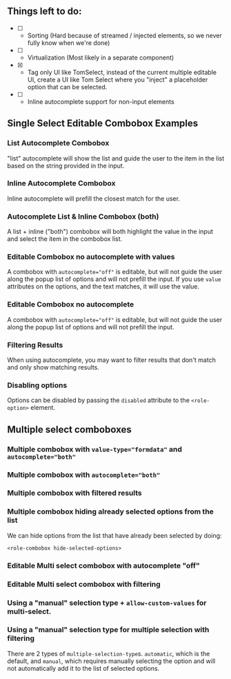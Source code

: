 ---
---

## Things left to do:

- [ ] - Sorting (Hard because of streamed / injected elements, so we never fully know when we're done)
- [ ] - Virtualization (Most likely in a separate component)
- [x] - Tag only UI like TomSelect, instead of the current multiple editable UI, create a UI like Tom Select where you "inject" a placeholder option that can be selected.
- [ ] - Inline autocomplete support for non-input elements

<role-combobox hidden></role-combobox>
<role-option hidden></role-option>

## Single Select Editable Combobox Examples

### List Autocomplete Combobox

"list" autocomplete will show the list and guide the user to the item in the list based
on the string provided in the input.

<light-preview preview-mode="shadow-dom" script-scope="shadow-dom">
  <template slot="code">
    <form>
      <role-combobox name="combobox" autocomplete="list">
        <input slot="trigger" value="blah">
        <div slot="options">
          <role-option>Capybara</role-option>
          <role-option>Rhino</role-option>
          <role-option>Badger mole</role-option>
          <role-option>Flamingo</role-option>
          <role-option>Tortoise</role-option>
          <role-option>Killer Whale</role-option>
          <role-option>Opossum</role-option>
          <role-option>Turtle</role-option>
          <role-option>Elephant</role-option>
          <role-option>Dove</role-option>
          <role-option>Sparrow</role-option>
          <role-option>Platypus</role-option>
          <role-option>Zebra</role-option>
          <role-option>Dog</role-option>
          <role-option>Cat</role-option>
          <role-option>Swan</role-option>
          <role-option>Goose</role-option>
        </div>
      </role-combobox>
      <br>
      <button type="reset">Reset</button>
    </form>
    <%= render DebugInfo.new("role-combobox") %>
  </template>
</light-preview>


### Inline Autocomplete Combobox

Inline autocomplete will prefill the closest match for the user.

<light-preview preview-mode="shadow-dom" script-scope="shadow-dom">
  <template slot="code">
    <form>
      <role-combobox name="combobox" autocomplete="inline">
        <input slot="trigger">
        <div slot="options">
          <role-option>Capybara</role-option>
          <role-option>Rhino</role-option>
          <role-option>Badger mole</role-option>
          <role-option>Flamingo</role-option>
          <role-option>Tortoise</role-option>
          <role-option>Killer Whale</role-option>
          <role-option>Opossum</role-option>
          <role-option>Turtle</role-option>
          <role-option>Elephant</role-option>
          <role-option>Dove</role-option>
          <role-option>Sparrow</role-option>
          <role-option>Platypus</role-option>
          <role-option>Zebra</role-option>
          <role-option>Dog</role-option>
          <role-option>Cat</role-option>
          <role-option>Swan</role-option>
          <role-option>Goose</role-option>
        </div>
      </role-combobox>
      <br>
      <button type="reset">Reset</button>
    </form>
    <%= render DebugInfo.new("role-combobox") %>
  </template>
</light-preview>

### Autocomplete List & Inline Combobox (both)

A list + inline ("both") combobox will both highlight the value in the input and select the item in the combobox list.


<light-preview preview-mode="shadow-dom" script-scope="shadow-dom">
  <template slot="code">
    <form>
      <role-combobox name="combobox" autocomplete="both">
        <input slot="trigger">
        <div slot="options">
          <role-option>Capybara</role-option>
          <role-option>Rhino</role-option>
          <role-option>Badger mole</role-option>
          <role-option>Flamingo</role-option>
          <role-option>Tortoise</role-option>
          <role-option>Killer Whale</role-option>
          <role-option>Opossum</role-option>
          <role-option>Turtle</role-option>
          <role-option>Elephant</role-option>
          <role-option>Dove</role-option>
          <role-option>Sparrow</role-option>
          <role-option>Platypus</role-option>
          <role-option>Zebra</role-option>
          <role-option>Dog</role-option>
          <role-option>Cat</role-option>
          <role-option>Swan</role-option>
          <role-option>Goose</role-option>
        </div>
      </role-combobox>
      <br>
      <button type="reset">Reset</button>
    </form>
    <%= render DebugInfo.new("role-combobox") %>
  </template>
</light-preview>

### Editable Combobox no autocomplete with values

A combobox with `autocomplete="off"` is editable, but will not guide the user along the popup list
of options and will not prefill the input. If you use `value` attributes on the options, and the text matches, it will use the value.

<light-preview preview-mode="shadow-dom" script-scope="shadow-dom">
  <template slot="code">
    <form>
      <role-combobox name="combobox" autocomplete="list">
        <input slot="trigger">
        <div slot="options">
          <role-option value="1">Option 1</role-option>
          <role-option value="2">Option 2</role-option>
          <role-option value="3">Option 3</role-option>
          <role-option value="4" selected>Option 4</role-option>
          <role-option value="5">Option 5</role-option>
          <role-option value="6">Option 6</role-option>
          <role-option value="7">Option 7</role-option>
          <role-option value="8">Option 8</role-option>
          <role-option value="9">Option 9</role-option>
          <role-option value="10">Option 10</role-option>
        </div>
      </role-combobox>
      <br>
      <button type="reset">Reset</button>
    </form>
    <%= render DebugInfo.new("role-combobox") %>
  </template>
</light-preview>

### Editable Combobox no autocomplete

A combobox with `autocomplete="off"` is editable, but will not guide the user along the popup list
of options and will not prefill the input.

<light-preview preview-mode="shadow-dom" script-scope="shadow-dom">
  <template slot="code">
    <form>
      <role-combobox name="combobox" autocomplete="off">
        <input slot="trigger">
        <div slot="options">
          <role-option>Capybara</role-option>
          <role-option>Rhino</role-option>
          <role-option>Badger mole</role-option>
          <role-option>Flamingo</role-option>
          <role-option>Tortoise</role-option>
          <role-option>Killer Whale</role-option>
          <role-option>Opossum</role-option>
          <role-option>Turtle</role-option>
          <role-option>Elephant</role-option>
          <role-option>Dove</role-option>
          <role-option>Sparrow</role-option>
          <role-option>Platypus</role-option>
          <role-option>Zebra</role-option>
          <role-option>Dog</role-option>
          <role-option>Cat</role-option>
          <role-option>Swan</role-option>
          <role-option>Goose</role-option>
        </div>
      </role-combobox>
      <br>
      <button type="reset">Reset</button>
    </form>
    <%= render DebugInfo.new("role-combobox") %>
  </template>
</light-preview>


### Filtering Results

When using autocomplete, you may want to filter results that don't match and only show matching results.

<light-preview preview-mode="shadow-dom" script-scope="shadow-dom">
  <template slot="code">
    <form>
      <role-combobox name="combobox" autocomplete="both" filter-results>
        <input slot="trigger">
        <div slot="options">
          <role-option>Capybara</role-option>
          <role-option>Rhino</role-option>
          <role-option>Badger mole</role-option>
          <role-option>Flamingo</role-option>
          <role-option>Tortoise</role-option>
          <role-option>Killer Whale</role-option>
          <role-option>Opossum</role-option>
          <role-option>Turtle</role-option>
          <role-option>Elephant</role-option>
          <role-option>Dove</role-option>
          <role-option>Sparrow</role-option>
          <role-option>Platypus</role-option>
          <role-option>Zebra</role-option>
          <role-option>Dog</role-option>
          <role-option>Cat</role-option>
          <role-option>Swan</role-option>
          <role-option>Goose</role-option>
        </div>
      </role-combobox>
      <br>
      <button type="reset">Reset</button>
    </form>
    <%= render DebugInfo.new("role-combobox") %>
  </template>
</light-preview>

### Disabling options

Options can be disabled by passing the `disabled` attribute to the `<role-option>` element.

<light-preview preview-mode="shadow-dom" script-scope="shadow-dom">
  <template slot="code">
    <form>
      <role-combobox name="combobox">
        <input slot="trigger">
        <div slot="options">
          <role-option disabled>Capybara</role-option>
          <role-option>Rhino</role-option>
          <role-option>Badger mole</role-option>
          <role-option disabled>Flamingo</role-option>
          <role-option>Tortoise</role-option>
          <role-option>Killer Whale</role-option>
          <role-option>Opossum</role-option>
          <role-option>Turtle</role-option>
          <role-option>Elephant</role-option>
          <role-option>Dove</role-option>
          <role-option disabled>Sparrow</role-option>
          <role-option>Platypus</role-option>
          <role-option>Zebra</role-option>
          <role-option>Dog</role-option>
          <role-option>Cat</role-option>
          <role-option>Swan</role-option>
          <role-option disabled>Goose</role-option>
        </div>
      </role-combobox>
      <br>
      <button type="reset">Reset</button>
    </form>
    <%= render DebugInfo.new("role-combobox") %>
  </template>
</light-preview>

## Multiple select comboboxes

### Multiple combobox with `value-type="formdata"` and `autocomplete="both"`

<light-preview preview-mode="shadow-dom" script-scope="shadow-dom">
  <template slot="code">
    <form>
      <label>
        <span>Editable multiple combobox with autocomplete of "both" with an value type of "formdata"</span>
        <br>
        <role-combobox multiple editable value-type="formdata" name="combobox">
          <input slot="trigger">
          <div slot="options">
            <role-option>Honeybadger</role-option>
            <role-option selected>Rhino</role-option>
            <role-option>Badger mole</role-option>
            <role-option>Flamingo</role-option>
            <role-option selected>Tortoise</role-option>
            <role-option>Killer Whale</role-option>
            <role-option>Opossum</role-option>
          </div>
        </role-combobox>
      </label>
      <br>
      <button type="reset">Reset</button>
    </form>
    <%= render DebugInfo.new("role-combobox") %>
  </template>
</light-preview>

### Multiple combobox with `autocomplete="both"`

<light-preview preview-mode="shadow-dom" script-scope="shadow-dom">
  <template slot="code">
    <form>
      <label>
        <span>Editable multiple combobox with autocomplete of "both"</span>
        <br>
        <role-combobox multiple autocomplete="both" name="combobox">
          <input slot="trigger">
          <div slot="options">
            <role-option>Honeybadger</role-option>
            <role-option selected>Rhino</role-option>
            <role-option>Badger mole</role-option>
            <role-option>Flamingo</role-option>
            <role-option selected>Tortoise</role-option>
            <role-option>Killer Whale</role-option>
            <role-option>Opossum</role-option>
          </div>
        </role-combobox>
      </label>
      <br>
      <button type="reset">Reset</button>
    </form>
    <%= render DebugInfo.new("role-combobox") %>
  </template>
</light-preview>

### Multiple combobox with filtered results

<light-preview preview-mode="shadow-dom" script-scope="shadow-dom">
  <template slot="code">
    <form>
      <role-combobox multiple name="combobox" autocomplete="both" filter-results>
        <input slot="trigger">
        <div slot="options">
          <role-option>Capybara</role-option>
          <role-option>Rhino</role-option>
          <role-option>Badger mole</role-option>
          <role-option>Flamingo</role-option>
          <role-option>Tortoise</role-option>
          <role-option selected>Killer Whale</role-option>
          <role-option>Opossum</role-option>
          <role-option>Turtle</role-option>
          <role-option>Elephant</role-option>
          <role-option>Dove</role-option>
          <role-option>Sparrow</role-option>
          <role-option>Platypus</role-option>
          <role-option>Zebra</role-option>
          <role-option>Dog</role-option>
          <role-option>Cat</role-option>
          <role-option>Swan</role-option>
          <role-option>Goose</role-option>
        </div>
      </role-combobox>
      <br>
      <button type="reset">Reset</button>
    </form>
    <%= render DebugInfo.new("role-combobox") %>
  </template>
</light-preview>


### Multiple combobox hiding already selected options from the list

We can hide options from the list that have already been selected by doing:

`<role-combobox hide-selected-options>`

<light-preview preview-mode="shadow-dom" script-scope="shadow-dom">
  <template slot="code">
    <form>
      <role-combobox multiple name="combobox" autocomplete="both" filter-results hide-selected-options>
        <input slot="trigger">
        <div slot="options">
          <role-option>Capybara</role-option>
          <role-option>Rhino</role-option>
          <role-option>Badger mole</role-option>
          <role-option>Flamingo</role-option>
          <role-option>Tortoise</role-option>
          <role-option selected>Killer Whale</role-option>
          <role-option>Opossum</role-option>
          <role-option>Turtle</role-option>
          <role-option>Elephant</role-option>
          <role-option>Dove</role-option>
          <role-option>Sparrow</role-option>
          <role-option>Platypus</role-option>
          <role-option>Zebra</role-option>
          <role-option>Dog</role-option>
          <role-option>Cat</role-option>
          <role-option>Swan</role-option>
          <role-option>Goose</role-option>
        </div>
      </role-combobox>
      <br>
      <button type="reset">Reset</button>
    </form>
    <%= render DebugInfo.new("role-combobox") %>
  </template>
</light-preview>


### Editable Multi select combobox with autocomplete "off"

<light-preview preview-mode="shadow-dom" script-scope="shadow-dom">
  <template slot="code">
    <form>
      <role-combobox multiple name="combobox" autocomplete="off">
        <input slot="trigger">
        <div slot="options">
          <role-option>Capybara</role-option>
          <role-option>Rhino</role-option>
          <role-option selected>Badger mole</role-option>
          <role-option selected>Flamingo</role-option>
          <role-option selected>Tortoise</role-option>
          <role-option>Killer Whale</role-option>
          <role-option>Opossum</role-option>
          <role-option>Turtle</role-option>
          <role-option>Elephant</role-option>
          <role-option>Dove</role-option>
          <role-option>Sparrow</role-option>
          <role-option>Platypus</role-option>
          <role-option>Zebra</role-option>
          <role-option>Dog</role-option>
          <role-option>Cat</role-option>
          <role-option>Swan</role-option>
          <role-option>Goose</role-option>
        </div>
      </role-combobox>
      <br>
      <button type="reset">Reset</button>
    </form>
    <%= render DebugInfo.new("role-combobox") %>
  </template>
</light-preview>

### Editable Multi select combobox with filtering

<light-preview preview-mode="shadow-dom" script-scope="shadow-dom">
  <template slot="code">
    <form>
      <role-combobox multiple name="combobox" autocomplete="both" filter-results>
        <input slot="trigger">
        <div slot="options">
          <role-option>Capybara</role-option>
          <role-option>Rhino</role-option>
          <role-option>Badger mole</role-option>
          <role-option>Flamingo</role-option>
          <role-option>Tortoise</role-option>
          <role-option>Killer Whale</role-option>
          <role-option>Opossum</role-option>
          <role-option>Turtle</role-option>
          <role-option>Elephant</role-option>
          <role-option>Dove</role-option>
          <role-option>Sparrow</role-option>
          <role-option>Platypus</role-option>
          <role-option>Zebra</role-option>
          <role-option>Dog</role-option>
          <role-option>Cat</role-option>
          <role-option>Swan</role-option>
          <role-option>Goose</role-option>
        </div>
      </role-combobox>
      <br>
      <button type="reset">Reset</button>
    </form>
    <%= render DebugInfo.new("role-combobox") %>
  </template>
</light-preview>

### Using a "manual" selection type + `allow-custom-values` for multi-select.

<light-preview preview-mode="shadow-dom" script-scope="shadow-dom">
  <template slot="code">
    <form>
      <role-combobox
        multiple
        multiple-selection-type="manual"
        allow-custom-values
        filter-results=""
        autocomplete="both"
        name="combobox"
      >
        <input slot="trigger">
        <div slot="options">
          <role-option>Capybara</role-option>
          <role-option>Rhino</role-option>
          <role-option>Badger mole</role-option>
          <role-option>Flamingo</role-option>
          <role-option>Tortoise</role-option>
          <role-option selected>Killer Whale</role-option>
          <role-option>Opossum</role-option>
          <role-option>Turtle</role-option>
          <role-option>Elephant</role-option>
          <role-option>Dove</role-option>
          <role-option>Sparrow</role-option>
          <role-option>Platypus</role-option>
          <role-option>Zebra</role-option>
          <role-option>Dog</role-option>
          <role-option>Cat</role-option>
          <role-option>Swan</role-option>
          <role-option>Goose</role-option>
        </div>
      </role-combobox>
      <br>
      <button type="reset">Reset</button>
    </form>
    <%= render DebugInfo.new("role-combobox") %>
  </template>
</light-preview>


### Using a "manual" selection type for multiple selection with filtering

There are 2 types of `multiple-selection-type`s. `automatic`, which is the default, and `manual`, which requires manually
selecting the option and will not automatically add it to the list of selected options.

<light-preview preview-mode="shadow-dom" script-scope="shadow-dom">
  <template slot="code">
    <form>
      <role-combobox multiple editable multiple-selection-type="manual" filter-results="" autocomplete="both" name="combobox">
        <input slot="trigger">
        <div slot="options">
          <role-option>Capybara</role-option>
          <role-option>Rhino</role-option>
          <role-option>Badger mole</role-option>
          <role-option>Flamingo</role-option>
          <role-option>Tortoise</role-option>
          <role-option selected>Killer Whale</role-option>
          <role-option>Opossum</role-option>
          <role-option>Turtle</role-option>
          <role-option>Elephant</role-option>
          <role-option>Dove</role-option>
          <role-option>Sparrow</role-option>
          <role-option>Platypus</role-option>
          <role-option>Zebra</role-option>
          <role-option>Dog</role-option>
          <role-option>Cat</role-option>
          <role-option>Swan</role-option>
          <role-option>Goose</role-option>
        </div>
      </role-combobox>
      <br>
      <button type="submit">Submit</button>
      <button type="reset">Reset</button>
    </form>
    <%= render DebugInfo.new("role-combobox") %>
  </template>
</light-preview>
